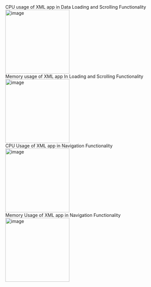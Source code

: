 <div style="display: flex; flex-direction: column;">
    <div>
        CPU usage of XML app in Data Loading and Scrolling Functionality
        <img width="200" alt="image" src="https://github.com/anchu-jossy/MacroBenchWithXML/assets/16795735/7490d12d-f269-427e-90b9-bfa047141890" align="left">
    </div>
    <div>
        Memory usage of XML app In Loading and Scrolling Functionality
        <img width="200" alt="image" src="https://github.com/anchu-jossy/MacroBenchWithXML/assets/16795735/91326ccb-433f-4844-a132-8ea66b0cbddb" align="left">
    </div>
    <div>
        CPU Usage of XML app in Navigation Functionality
        <img width="200" alt="image" src="https://github.com/anchu-jossy/MacroBenchWithXML/assets/16795735/18a2b881-727f-4c49-9c28-fa66e71b1881" align="left">
    </div>
    <div>
        Memory Usage of XML app in Navigation Functionality
        <img width="200" alt="image" src="https://github.com/anchu-jossy/MacroBenchWithXML/assets/16795735/c90e31ce-bcf8-4213-9379-418f1c1a725b" align="left">
    </div>
</div>
